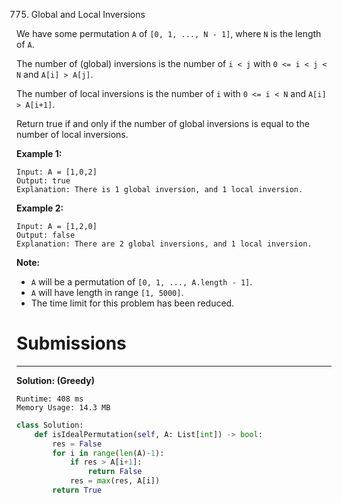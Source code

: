 775. Global and Local Inversions

We have some permutation `A` of `[0, 1, ..., N - 1]`, where `N` is the length of `A`.

The number of (global) inversions is the number of `i < j` with `0 <= i < j < N` and `A[i] > A[j]`.

The number of local inversions is the number of `i` with `0 <= i < N` and `A[i] > A[i+1]`.

Return true if and only if the number of global inversions is equal to the number of local inversions.

**Example 1:**
```
Input: A = [1,0,2]
Output: true
Explanation: There is 1 global inversion, and 1 local inversion.
```

**Example 2:**
```
Input: A = [1,2,0]
Output: false
Explanation: There are 2 global inversions, and 1 local inversion.
```

**Note:**

* `A` will be a permutation of `[0, 1, ..., A.length - 1]`.
* `A` will have length in range `[1, 5000]`.
* The time limit for this problem has been reduced.

# Submissions
---
**Solution: (Greedy)**
```
Runtime: 408 ms
Memory Usage: 14.3 MB
```
```python
class Solution:
    def isIdealPermutation(self, A: List[int]) -> bool:
        res = False
        for i in range(len(A)-1):
            if res > A[i+1]:
                return False
            res = max(res, A[i])
        return True
```